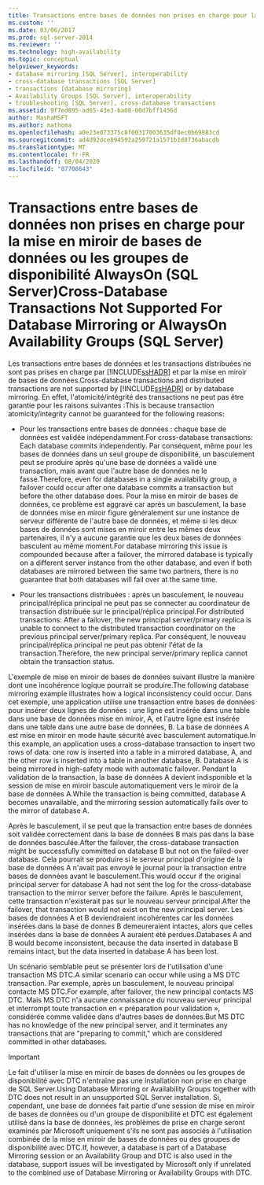 ```yaml
---
title: Transactions entre bases de données non prises en charge pour la mise en miroir de bases de données ou groupes de disponibilité AlwaysOn (SQL Server) | Microsoft Docs
ms.custom: ''
ms.date: 03/06/2017
ms.prod: sql-server-2014
ms.reviewer: ''
ms.technology: high-availability
ms.topic: conceptual
helpviewer_keywords:
- database mirroring [SQL Server], interoperability
- cross-database transactions [SQL Server]
- transactions [database mirroring]
- Availability Groups [SQL Server], interoperability
- troubleshooting [SQL Server], cross-database transactions
ms.assetid: 9f7ed895-ad65-43e3-ba08-00d7bff1456d
author: MashaMSFT
ms.author: mathoma
ms.openlocfilehash: a0e23e073375c8f00317003635df8ec0b69883cd
ms.sourcegitcommit: ad4d92dce894592a259721a1571b1d8736abacdb
ms.translationtype: MT
ms.contentlocale: fr-FR
ms.lasthandoff: 08/04/2020
ms.locfileid: "87708643"
---
```

# <a name="cross-database-transactions-not-supported-for-database-mirroring-or-alwayson-availability-groups-sql-server"></a><span data-ttu-id="23c54-102">Transactions entre bases de données non prises en charge pour la mise en miroir de bases de données ou les groupes de disponibilité AlwaysOn (SQL Server)</span><span class="sxs-lookup"><span data-stu-id="23c54-102">Cross-Database Transactions Not Supported For Database Mirroring or AlwaysOn Availability Groups (SQL Server)</span></span>
  <span data-ttu-id="23c54-103">Les transactions entre bases de données et les transactions distribuées ne sont pas prises en charge par [!INCLUDE[ssHADR](../../../includes/sshadr-md.md)] et par la mise en miroir de bases de données.</span><span class="sxs-lookup"><span data-stu-id="23c54-103">Cross-database transactions and distributed transactions are not supported by [!INCLUDE[ssHADR](../../../includes/sshadr-md.md)] or by database mirroring.</span></span> <span data-ttu-id="23c54-104">En effet, l'atomicité/intégrité des transactions ne peut pas être garantie pour les raisons suivantes :</span><span class="sxs-lookup"><span data-stu-id="23c54-104">This is because transaction atomicity/integrity cannot be guaranteed for the following reasons:</span></span>  
  
-   <span data-ttu-id="23c54-105">Pour les transactions entre bases de données : chaque base de données est validée indépendamment.</span><span class="sxs-lookup"><span data-stu-id="23c54-105">For cross-database transactions: Each database commits independently.</span></span> <span data-ttu-id="23c54-106">Par conséquent, même pour les bases de données dans un seul groupe de disponibilité, un basculement peut se produire après qu'une base de données a validé une transaction, mais avant que l'autre base de données ne le fasse.</span><span class="sxs-lookup"><span data-stu-id="23c54-106">Therefore, even for databases in a single availability group, a failover could occur after one database commits a transaction but before the other database does.</span></span> <span data-ttu-id="23c54-107">Pour la mise en miroir de bases de données, ce problème est aggravé car après un basculement, la base de données mise en miroir figure généralement sur une instance de serveur différente de l'autre base de données, et même si les deux bases de données sont mises en miroir entre les mêmes deux partenaires, il n'y a aucune garantie que les deux bases de données basculent au même moment.</span><span class="sxs-lookup"><span data-stu-id="23c54-107">For database mirroring this issue is compounded because after a failover, the mirrored database is typically on a different server instance from the other database, and  even if both databases are mirrored between the same two partners, there is no guarantee that both databases will fail over at the same time.</span></span>  
  
-   <span data-ttu-id="23c54-108">Pour les transactions distribuées : après un basculement, le nouveau principal/réplica principal ne peut pas se connecter au coordinateur de transaction distribuée sur le principal/réplica principal.</span><span class="sxs-lookup"><span data-stu-id="23c54-108">For distributed transactions: After a failover, the new principal server/primary replica is unable to connect to the distributed transaction coordinator on the previous principal server/primary replica.</span></span> <span data-ttu-id="23c54-109">Par conséquent, le nouveau principal/réplica principal ne peut pas obtenir l'état de la transaction.</span><span class="sxs-lookup"><span data-stu-id="23c54-109">Therefore, the new principal server/primary replica cannot obtain the transaction status.</span></span>  
  
 <span data-ttu-id="23c54-110">L'exemple de mise en miroir de bases de données suivant illustre la manière dont une incohérence logique pourrait se produire.</span><span class="sxs-lookup"><span data-stu-id="23c54-110">The following database mirroring example illustrates how a logical inconsistency could occur.</span></span> <span data-ttu-id="23c54-111">Dans cet exemple, une application utilise une transaction entre bases de données pour insérer deux lignes de données : une ligne est insérée dans une table dans une base de données mise en miroir, A, et l'autre ligne est insérée dans une table dans une autre base de données, B. La base de données A est mise en miroir en mode haute sécurité avec basculement automatique.</span><span class="sxs-lookup"><span data-stu-id="23c54-111">In this example, an application uses a cross-database transaction to insert two rows of data: one row is inserted into a table in a mirrored database, A, and the other row is inserted into a table in another database, B. Database A is being mirrored in high-safety mode with automatic failover.</span></span> <span data-ttu-id="23c54-112">Pendant la validation de la transaction, la base de données A devient indisponible et la session de mise en miroir bascule automatiquement vers le miroir de la base de données A.</span><span class="sxs-lookup"><span data-stu-id="23c54-112">While the transaction is being committed, database A becomes unavailable, and the mirroring session automatically fails over to the mirror of database A.</span></span>  
  
 <span data-ttu-id="23c54-113">Après le basculement, il se peut que la transaction entre bases de données soit validée correctement dans la base de données B mais pas dans la base de données basculée.</span><span class="sxs-lookup"><span data-stu-id="23c54-113">After the failover, the cross-database transaction might be successfully committed on database B but not on the failed-over database.</span></span> <span data-ttu-id="23c54-114">Cela pourrait se produire si le serveur principal d'origine de la base de données A n'avait pas envoyé le journal pour la transaction entre bases de données avant le basculement.</span><span class="sxs-lookup"><span data-stu-id="23c54-114">This would occur if the original principal server for database A had not sent the log for the cross-database transaction to the mirror server before the failure.</span></span> <span data-ttu-id="23c54-115">Après le basculement, cette transaction n'existerait pas sur le nouveau serveur principal.</span><span class="sxs-lookup"><span data-stu-id="23c54-115">After the failover, that transaction would not exist on the new principal server.</span></span> <span data-ttu-id="23c54-116">Les bases de données A et B deviendraient incohérentes car les données insérées dans la base de donnes B demeureraient intactes, alors que celles insérées dans la base de données A auraient été perdues.</span><span class="sxs-lookup"><span data-stu-id="23c54-116">Databases A and B would become inconsistent, because the data inserted in database B remains intact, but the data inserted in database A has been lost.</span></span>  
  
 <span data-ttu-id="23c54-117">Un scénario semblable peut se présenter lors de l'utilisation d'une transaction MS DTC.</span><span class="sxs-lookup"><span data-stu-id="23c54-117">A similar scenario can occur while using a MS DTC transaction.</span></span> <span data-ttu-id="23c54-118">Par exemple, après un basculement, le nouveau principal contacte MS DTC.</span><span class="sxs-lookup"><span data-stu-id="23c54-118">For example, after failover, the new principal contacts MS DTC.</span></span> <span data-ttu-id="23c54-119">Mais MS DTC n'a aucune connaissance du nouveau serveur principal et interrompt toute transaction en « préparation pour validation », considérée comme validée dans d'autres bases de données.</span><span class="sxs-lookup"><span data-stu-id="23c54-119">But MS DTC has no knowledge of the new principal server, and it terminates any transactions that are "preparing to commit," which are considered committed in other databases.</span></span>  
  
> [!IMPORTANT]  
>  <span data-ttu-id="23c54-120">Le fait d'utiliser la mise en miroir de bases de données ou les groupes de disponibilité avec DTC n'entraîne pas une installation non prise en charge de SQL Server.</span><span class="sxs-lookup"><span data-stu-id="23c54-120">Using Database Mirroring or Availability Groups together with DTC does not result in an unsupported SQL Server installation.</span></span> <span data-ttu-id="23c54-121">Si, cependant, une base de données fait partie d'une session de mise en miroir de bases de données ou d'un groupe de disponibilité et DTC est également utilisé dans la base de données, les problèmes de prise en charge seront examinés par Microsoft uniquement s'ils ne sont pas associés à l'utilisation combinée de la mise en miroir de bases de données ou des groupes de disponibilité avec DTC.</span><span class="sxs-lookup"><span data-stu-id="23c54-121">If, however, a database is part of a Database Mirroring session or an Availability Group and DTC is also used in the database, support issues will be investigated by Microsoft only if unrelated to the combined use of Database Mirroring or Availability Groups with DTC.</span></span>  
  
  
